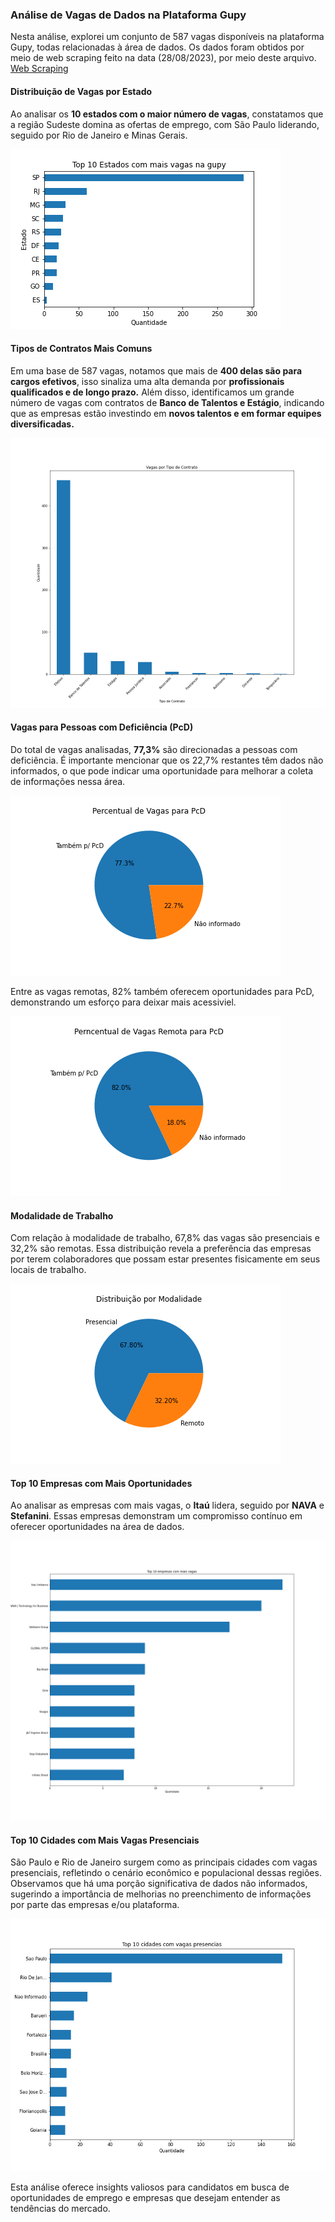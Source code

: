 ### Análise de Vagas de Dados na Plataforma Gupy

Nesta análise, explorei um conjunto de 587 vagas disponíveis na plataforma Gupy, todas relacionadas à área de dados. Os dados foram obtidos por meio de web scraping feito na data (28/08/2023), por meio deste arquivo. [Web Scraping](https://github.com/DanilloSouza03/Analise-Dados-Gupy/blob/main/getData.py)

#### Distribuição de Vagas por Estado

Ao analisar os **10 estados com o maior número de vagas**, constatamos que a região Sudeste domina as ofertas de emprego, com São Paulo liderando, seguido por Rio de Janeiro e Minas Gerais. 

<p align="left">
  <img src="graficos/Top10EstadosVagas.png" alt="Gráfico Vagas por Estado">
</p>

#### Tipos de Contratos Mais Comuns

Em uma base de 587 vagas, notamos que mais de **400 delas são para cargos efetivos**, isso sinaliza uma alta demanda  por **profissionais qualificados e de longo prazo.** Além disso, identificamos um grande número de vagas com contratos de **Banco de Talentos e Estágio**, indicando que as empresas estão investindo em **novos talentos e em formar equipes diversificadas.**

<p align="left">
  <img src="graficos/VagasTipoContrato.png" alt="Gráfico Tipos de Contratos Mais Comuns">
</p>

#### Vagas para Pessoas com Deficiência (PcD)

Do total de vagas analisadas, **77,3%** são direcionadas a pessoas com deficiência. É importante mencionar que os 22,7% restantes têm dados não informados, o que pode indicar uma oportunidade para melhorar a coleta de informações nessa área. 

<p align="left">
  <img src="graficos/PercentualdeVagasparaPcD.png" alt="Gráfico Vagas para Pessoas com Deficiência">
</p>

Entre as vagas remotas, 82% também oferecem oportunidades para PcD, demonstrando um esforço para deixar mais acessiviel.

<p align="left">
  <img src="graficos/PerncentualdeVagasRemotaparaPcD.png" alt="Gráfico Vagas Remotas para Pessoas com Deficiência">
</p>

#### Modalidade de Trabalho

Com relação à modalidade de trabalho, 67,8% das vagas são presenciais e 32,2% são remotas. Essa distribuição revela a preferência das empresas por terem colaboradores que possam estar presentes fisicamente em seus locais de trabalho.

<p align="left">
  <img src="graficos/DistribuicaoporModalidade.png" alt="Gráfico Modalidade de Trabalho">
</p>

#### Top 10 Empresas com Mais Oportunidades

Ao analisar as empresas com mais vagas, o **Itaú** lidera, seguido por **NAVA** e **Stefanini**. Essas empresas demonstram um compromisso contínuo em oferecer oportunidades na área de dados.

<p align="left">
  <img src="graficos/Top10Empresas.png" alt="Gráfico Top 10 Empresas com mais vagas">
</p>

#### Top 10 Cidades com Mais Vagas Presenciais

São Paulo e Rio de Janeiro surgem como as principais cidades com vagas presenciais, refletindo o cenário econômico e populacional dessas regiões. Observamos que há uma porção significativa de dados não informados, sugerindo a importância de melhorias no preenchimento de informações por parte das empresas e/ou plataforma.

<p align="left">
  <img src="graficos/Top10Cidades.png" alt="Gráfico ">
</p>

Esta análise oferece insights valiosos para candidatos em busca de oportunidades de emprego e empresas que desejam entender as tendências do mercado.

